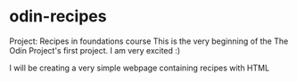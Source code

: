 # odin-recipes
Project: Recipes in foundations course
This is the very beginning of the The Odin Project's first project. 
I am very excited :)

I will be creating a very simple webpage containing recipes with HTML
